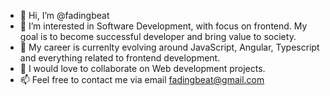 - 👋 Hi, I’m @fadingbeat
- 👀 I’m interested in Software Development, with focus on frontend. My goal is to become successful developer and bring value to society.
- 🌱 My career is currenlty evolving around JavaScript, Angular, Typescript and everything related to frontend development.
- 💞️ I would love to collaborate on Web development projects. 
- 📫 Feel free to contact me via email fadingbeat@gmail.com

<!---
fadingbeat/fadingbeat is a ✨ special ✨ repository because its `README.md` (this file) appears on your GitHub profile.
You can click the Preview link to take a look at your changes.
--->
